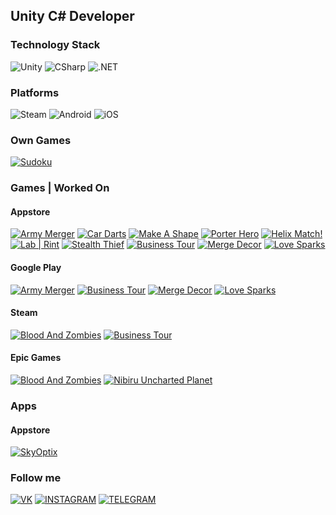 ## Unity C# Developer

### Technology Stack
![Unity](https://img.shields.io/badge/-Unity-090909?style=for-the-badge&logo=unity&logoColor=FFFFFF)
![CSharp](https://img.shields.io/badge/-CSharp-090909?style=for-the-badge&logo=csharp&logoColor=239120)
![.NET](https://img.shields.io/badge/-framework-090909?style=for-the-badge&logo=.net&logoColor=512BD4)

### Platforms
![Steam](https://img.shields.io/badge/-PC-090909?style=for-the-badge&logo=steam&logoColor=FFFFFF)
![Android](https://img.shields.io/badge/-Android-090909?style=for-the-badge&logo=android&logoColor=3DDC84)
![iOS](https://img.shields.io/badge/-platform-090909?style=for-the-badge&logo=ios&logoColor=FFFFFF)

### Own Games
[![Sudoku](https://img.shields.io/badge/-Sudoku-090909?style=for-the-badge&logo=googleplay&logoColor=94BCD3)](https://play.google.com/store/apps/details?id=com.NoomankGames.Sudoku&hl=ru&gl=US)

### Games | Worked On
#### Appstore
[![Army Merger](https://img.shields.io/badge/-Army_Merger-090909?style=for-the-badge&logo=appstore&logoColor=C036DC)](https://apps.apple.com/us/app/army-merger/id1550938481)
[![Car Darts](https://img.shields.io/badge/-Car_Darts-090909?style=for-the-badge&logo=appstore&logoColor=DC8E20)](https://apps.apple.com/us/app/car-darts/id1542737434)
[![Make A Shape](https://img.shields.io/badge/-Make_A_Shape-090909?style=for-the-badge&logo=appstore&logoColor=90C8F4)](https://apps.apple.com/us/app/make-a-shape/id1535469408)
[![Porter Hero](https://img.shields.io/badge/-Porter_Hero-090909?style=for-the-badge&logo=appstore&logoColor=9A2E26)](https://apps.apple.com/us/app/porter-hero/id1535474164)
[![Helix Match!](https://img.shields.io/badge/-Helix_Match!-090909?style=for-the-badge&logo=appstore&logoColor=D38A8A)](https://apps.apple.com/us/app/helix-match/id1531623076)
[![Lab | Rint](https://img.shields.io/badge/-Lab_|_Rint-090909?style=for-the-badge&logo=appstore&logoColor=70D7D7)](https://apps.apple.com/us/app/lab-rint/id1530252176)
[![Stealth Thief](https://img.shields.io/badge/-Stealth_Thief-090909?style=for-the-badge&logo=appstore&logoColor=313159)](https://apps.apple.com/us/app/stealth-thief/id1525359181)
[![Business Tour](https://img.shields.io/badge/-Business_Tour-090909?style=for-the-badge&logo=appstore&logoColor=8CF0F0)](https://apps.apple.com/pl/app/business-tour/id1468486788)
[![Merge Decor](https://img.shields.io/badge/-Merge_Decor-090909?style=for-the-badge&logo=appstore&logoColor=b45078)](https://apps.apple.com/ru/app/merge-decor-%D0%B4%D0%B8%D0%B7%D0%B0%D0%B9%D0%BD-%D0%B4%D0%BE%D0%BC%D0%B0/id1570364787)
[![Love Sparks](https://img.shields.io/badge/-Love_Sparks-090909?style=for-the-badge&logo=appstore&logoColor=7828c8)](https://apps.apple.com/us/app/love-sparks-dating-chat-games/id1580105392)

#### Google Play
[![Army Merger](https://img.shields.io/badge/-Army_Merger-090909?style=for-the-badge&logo=googleplay&logoColor=C036DC)](https://play.google.com/store/apps/details?id=com.gooligames.armymerger&hl=ru&gl=US)
[![Business Tour](https://img.shields.io/badge/-Business_Tour-090909?style=for-the-badge&logo=googleplay&logoColor=8CF0F0)](https://play.google.com/store/apps/details?id=com.eightfloor.business.tour.friends.board.dice.free&hl=ru&gl=US)
[![Merge Decor](https://img.shields.io/badge/-Merge_Decor-090909?style=for-the-badge&logo=googleplay&logoColor=b45078)](https://play.google.com/store/apps/details?id=com.applife.mergedecor&hl=ru&gl=US)
[![Love Sparks](https://img.shields.io/badge/-Love_Sparks-090909?style=for-the-badge&logo=googleplay&logoColor=7828c8)](https://play.google.com/store/apps/details?id=com.swagmasha.lovespark&hl=ru&gl=US)

#### Steam
[![Blood And Zombies](https://img.shields.io/badge/-Blood_And_Zombies-090909?style=for-the-badge&logo=steam&logoColor=A02020)](https://store.steampowered.com/app/1739880/Blood_And_Zombies/)
[![Business Tour](https://img.shields.io/badge/-Business_Tour-090909?style=for-the-badge&logo=steam&logoColor=8CF0F0)](https://store.steampowered.com/app/397900/Business_Tour__Board_Game_with_Online_Multiplayer/)

#### Epic Games
[![Blood And Zombies](https://img.shields.io/badge/-Blood_And_Zombies-090909?style=for-the-badge&logo=epicgames&logoColor=A02020)](https://store.epicgames.com/ru/p/blood-and-zombies-4273b6)
[![Nibiru Uncharted Planet](https://img.shields.io/badge/-Nibiru_Uncharted_Planet-090909?style=for-the-badge&logo=epicgames&logoColor=518431)](https://store.epicgames.com/ru/p/nibiru-ce8efd)

### Apps
#### Appstore
[![SkyOptix](https://img.shields.io/badge/-SkyOptix-090909?style=for-the-badge&logo=appstore&logoColor=285F82)](https://apps.apple.com/us/app/skyoptix/id1581801238)

### Follow me
[![VK](https://img.shields.io/badge/-VK-090909?style=for-the-badge&logo=vk&logoColor=0077FF)](https://vk.com/nikita_kirakosyan)
[![INSTAGRAM](https://img.shields.io/badge/-instagram-090909?style=for-the-badge&logo=instagram&logoColor=E4405F)](https://www.instagram.com/nikita_kirakosyan/)
[![TELEGRAM](https://img.shields.io/badge/-telegram-090909?style=for-the-badge&logo=telegram&logoColor=26A5E4)](https://t.me/Noomank)
